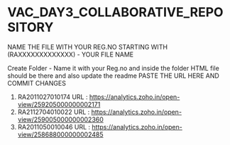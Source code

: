 # VAC_DAY3_COLLABORATIVE_REPOSITORY
NAME THE FILE WITH YOUR REG.NO STARTING WITH (RAXXXXXXXXXXXXX) - YOUR FILE NAME

Create Folder - Name it with your Reg.no and inside the folder HTML file should be there and also update the readme
   PASTE THE URL HERE AND COMMIT CHANGES
   
  1) RA2011027010174
     URL : https://analytics.zoho.in/open-view/259205000000002171
  2) RA2112704010022
     URL : https://analytics.zoho.in/open-view/259005000000002360
  3) RA2011050010046
     URL : https://analytics.zoho.in/open-view/258688000000002485
  
